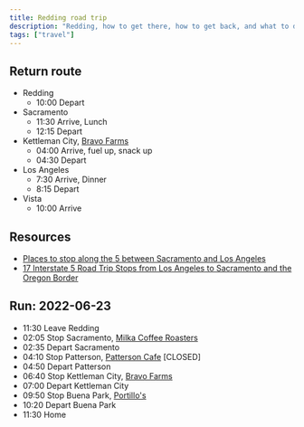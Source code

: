 ```yaml
---
title: Redding road trip
description: "Redding, how to get there, how to get back, and what to do while there…"
tags: ["travel"]
---
```


## Return route

- Redding
  - 10:00 Depart
- Sacramento
  - 11:30 Arrive, Lunch
  - 12:15 Depart
- Kettleman City, [Bravo Farms][]
  - 04:00 Arrive, fuel up, snack up
  - 04:30 Depart
- Los Angeles
  - 7:30 Arrive, Dinner
  - 8:15 Depart
- Vista
  - 10:00 Arrive

## Resources

- [Places to stop along the 5 between Sacramento and Los Angeles](https://mwg.aaa.com/via/road-trips/where-stop-i-5-sacramento-los-angeles)
- [17 Interstate 5 Road Trip Stops from Los Angeles to Sacramento and the Oregon Border](https://californiathroughmylens.com/i5-road-trip-stops/)

## Run: 2022-06-23

- 11:30 Leave Redding
- 02:05 Stop Sacramento, [Milka Coffee Roasters](https://www.milkacoffee.com/)
- 02:35 Depart Sacramento
- 04:10 Stop Patterson, [Patterson Cafe](https://pattersoncafe.wixsite.com/pattersoncafe) [CLOSED]
- 04:50 Depart Patterson
- 06:40 Stop Kettleman City, [Bravo Farms][]
- 07:00 Depart Kettleman City
- 09:50 Stop Buena Park, [Portillo's](https://www.portillos.com/locations/buena-park/)
- 10:20 Depart Buena Park
- 11:30 Home

[Bravo farms]: https://bravofarms.com/
